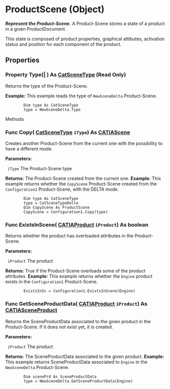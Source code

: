 # ProductScene (Object)

**_Represent the Product-Scene._**
A Product-Scene stores a state of a product in a given ProductDocument.

This state is composed of product properties, graphical attibutes, activation status and position for each component of the product.

## Properties

### Property **Type**(| ) As [CatSceneType](../OSMInterfaces/enum_CatSceneType_30364.md) (Read Only)

   Returns the type of the Product-Scene.

**Example:**      This example reads the type of `NewSceneDelta` Product-Scene.

```VBScript
        Dim type As CatSceneType
        type = NewSceneDelta.Type

```

Methods

### Func **Copy**( [CatSceneType](../OSMInterfaces/enum_CatSceneType_30364.md)  `iType`) As [CATIAScene](../OSMInterfaces/interface_ProductScene_30810.md)

   Creates another Product-Scene from the current one with the possibility to have a different mode.

**Parameters:**

` iType`      The Product-Scene type

**Returns:**      The Product-Scene created from the current one.  **Example:**      This example returns whether the `CopyScene` Product-Scene created from the `Configuration1` Product-Scene, with the DELTA mode.

```VBScript
        Dim type As CatSceneType
        type = CatSceneTypeDelta
        Dim CopyScene As ProductScene
        CopyScene = Configuration1.Copy(type)

```

### Func **ExistsInScene**( [CATIAProduct](../ProductStructureInterfaces/interface_Product_11223.md)  `iProduct`) As boolean

   Returns whether the product has overloaded attributes in the Product-Scene.

**Parameters:**

` iProduct`      The product

**Returns:**      True if the Product-Scene overloads some of the product attributes.  **Example:**      This example returns whether the `Engine` product exists in the `Configuration1` Product-Scene.

```VBScript
        ExistsInSc = Configuration1.ExistsInScene(Engine)

```

### Func **GetSceneProductData**( [CATIAProduct](../ProductStructureInterfaces/interface_Product_11223.md)  `iProduct`) As [CATIASceneProduct](../OSMInterfaces/interface_SceneProductData_53304.md)

   Returns the SceneProductData associated to the given product in the Product-Scene. If it does not exist yet, it is created.

**Parameters:**

` iProduct`      The product

**Returns:**      The SceneProductData associated to the given product.  **Example:**      This example returns SceneProductData associated to `Engine` in the `NewSceneDelta` Product-Scene.

```VBScript
        Dim scenePrd As SceneProductData
        type = NewSceneDelta.GetSceneProductData(Engine)

```